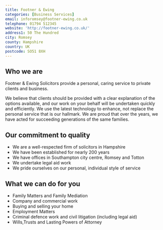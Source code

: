 ```yaml
---
title: Footner & Ewing
categories: [Business Services]
email: inforomsey@footner-ewing.co.uk
telephone: 01794 512345
website: 'http://footner-ewing.co.uk/'
address1: 50 The Hundred
city: Romsey
county: Hampshire
country: UK
postcode: SO51 8XH
---
```

## Who we are

Footner & Ewing Solicitors provide a personal, caring service to private clients and business.

We believe that clients should be provided with a clear explanation of the options available, and our work on your behalf will be undertaken quickly and efficiently. We use the latest technology to enhance, not replace the personal service that is our hallmark. We are proud that over the years, we have acted for succeeding generations of the same families.

## Our commitment to quality

- We are a well-respected firm of solicitors in Hampshire
- We have been established for nearly 200 years
- We have offices in Southampton city centre, Romsey and Totton
- We undertake legal aid work
- We pride ourselves on our personal, individual style of service

## What we can do for you

- Family Matters and Family Mediation
- Company and commercial work
- Buying and selling your home
- Employment Matters
- Criminal defence work and civil litigation (including legal aid)
- Wills,Trusts and Lasting Powers of Attorney
